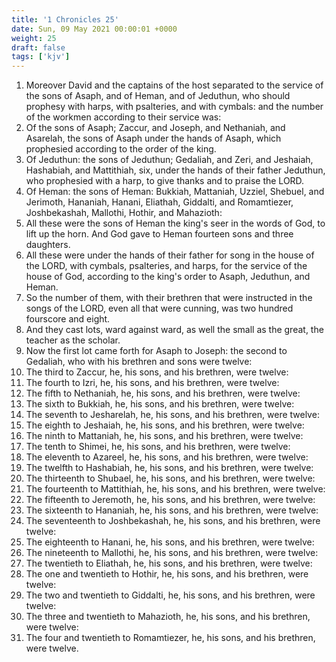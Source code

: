 ```yaml
---
title: '1 Chronicles 25'
date: Sun, 09 May 2021 00:00:01 +0000
weight: 25
draft: false
tags: ['kjv'] 
---
```


1. Moreover David and the captains of the host separated to the service of the sons of Asaph, and of Heman, and of Jeduthun, who should prophesy with harps, with psalteries, and with cymbals: and the number of the workmen according to their service was:
2. Of the sons of Asaph; Zaccur, and Joseph, and Nethaniah, and Asarelah, the sons of Asaph under the hands of Asaph, which prophesied according to the order of the king.
3. Of Jeduthun: the sons of Jeduthun; Gedaliah, and Zeri, and Jeshaiah, Hashabiah, and Mattithiah, six, under the hands of their father Jeduthun, who prophesied with a harp, to give thanks and to praise the LORD.
4. Of Heman: the sons of Heman: Bukkiah, Mattaniah, Uzziel, Shebuel, and Jerimoth, Hananiah, Hanani, Eliathah, Giddalti, and Romamtiezer, Joshbekashah, Mallothi, Hothir, and Mahazioth:
5. All these were the sons of Heman the king's seer in the words of God, to lift up the horn. And God gave to Heman fourteen sons and three daughters.
6. All these were under the hands of their father for song in the house of the LORD, with cymbals, psalteries, and harps, for the service of the house of God, according to the king's order to Asaph, Jeduthun, and Heman.
7. So the number of them, with their brethren that were instructed in the songs of the LORD, even all that were cunning, was two hundred fourscore and eight.
8. And they cast lots, ward against ward, as well the small as the great, the teacher as the scholar.
9. Now the first lot came forth for Asaph to Joseph: the second to Gedaliah, who with his brethren and sons were twelve:
10. The third to Zaccur, he, his sons, and his brethren, were twelve:
11. The fourth to Izri, he, his sons, and his brethren, were twelve:
12. The fifth to Nethaniah, he, his sons, and his brethren, were twelve:
13. The sixth to Bukkiah, he, his sons, and his brethren, were twelve:
14. The seventh to Jesharelah, he, his sons, and his brethren, were twelve:
15. The eighth to Jeshaiah, he, his sons, and his brethren, were twelve:
16. The ninth to Mattaniah, he, his sons, and his brethren, were twelve:
17. The tenth to Shimei, he, his sons, and his brethren, were twelve:
18. The eleventh to Azareel, he, his sons, and his brethren, were twelve:
19. The twelfth to Hashabiah, he, his sons, and his brethren, were twelve:
20. The thirteenth to Shubael, he, his sons, and his brethren, were twelve:
21. The fourteenth to Mattithiah, he, his sons, and his brethren, were twelve:
22. The fifteenth to Jeremoth, he, his sons, and his brethren, were twelve:
23. The sixteenth to Hananiah, he, his sons, and his brethren, were twelve:
24. The seventeenth to Joshbekashah, he, his sons, and his brethren, were twelve:
25. The eighteenth to Hanani, he, his sons, and his brethren, were twelve:
26. The nineteenth to Mallothi, he, his sons, and his brethren, were twelve:
27. The twentieth to Eliathah, he, his sons, and his brethren, were twelve:
28. The one and twentieth to Hothir, he, his sons, and his brethren, were twelve:
29. The two and twentieth to Giddalti, he, his sons, and his brethren, were twelve:
30. The three and twentieth to Mahazioth, he, his sons, and his brethren, were twelve:
31. The four and twentieth to Romamtiezer, he, his sons, and his brethren, were twelve.
